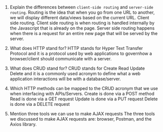 1.  Explain the differences between `client-side routing` and `server-side routing`.
    Routing is the idea that when you go from one URL to another, we will display different data/views based on the current URL. Client side routing. Client side routing is when routing is handled internally by the Javascript that is already on the page. Server side routing happens when there is a request for an entire new page that will be served by the server.

2.  What does HTTP stand for?
    HTTP stands for Hyper Text Transfer Protocol and it is a protocol used by web applications to governhow a browser/client should communicate with a server.

3.  What does CRUD stand for?
    CRUD stands for Create Read Update Delete and it is a commonly used acronym to define what a web application interactions will be with a database/server.

4.  Which HTTP methods can be mapped to the CRUD acronym that we use when interfacing with APIs/Servers.
    Create is done via a POST method
    Read is done via a GET request
    Update is done via a PUT request
    Delete is done via a DELETE request

5.  Mention three tools we can use to make AJAX requests
    The three tools we discussed to make AJAX requests are: browser, Postman, and the Axios library.
